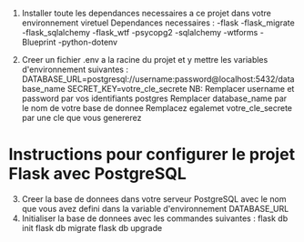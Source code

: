 1) Installer toute les dependances necessaires a ce projet dans votre environnement viretuel 
Dependances necessaires : -flask
                          -flask_migrate
                          -flask_sqlalchemy
                          -flask_wtf
                          -psycopg2
                          -sqlalchemy
                          -wtforms
                          -Blueprint
                          -python-dotenv


2) Creer un fichier .env a la racine du projet et y mettre les variables d'environnement suivantes :
DATABASE_URL=postgresql://username:password@localhost:5432/database_name
SECRET_KEY=votre_cle_secrete
NB: Remplacer username et password par vos identifiants postgres
    Remplacer database_name par le nom de votre base de donnee
    Remplacez egalemet votre_cle_secrete par une cle que vous genererez

# Instructions pour configurer le projet Flask avec PostgreSQL
3) Creer la base de donnees dans votre serveur PostgreSQL avec le nom que vous avez defini dans la variable d'environnement DATABASE_URL
4) Initialiser la base de donnees avec les commandes suivantes :
flask db init
flask db migrate
flask db upgrade